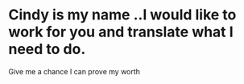 # Cindy is my name ..I would like to work for you and translate what I need to do.
Give me a chance I can prove my worth 
